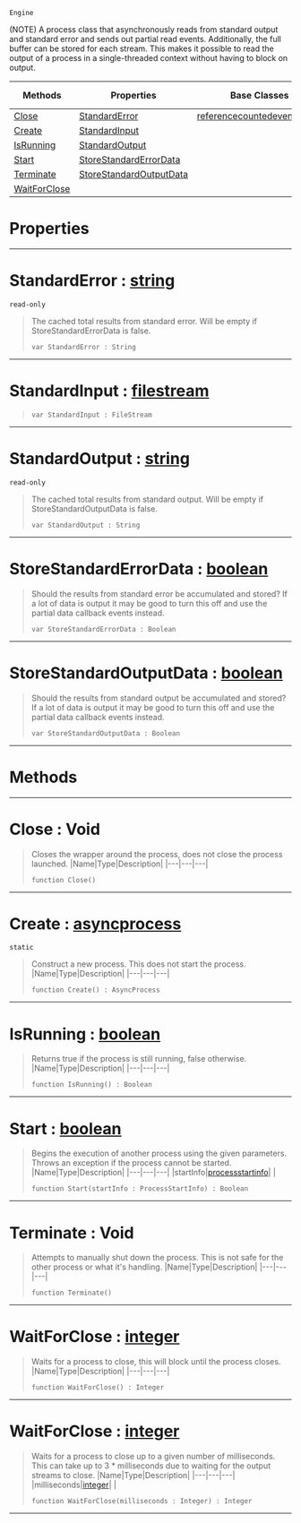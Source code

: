  `Engine`

(NOTE) A process class that asynchronously reads from standard output and standard error and sends out partial read events. Additionally, the full buffer can be stored for each stream. This makes it possible to read the output of a process in a single-threaded context without having to block on output.

|Methods|Properties|Base Classes|Derived Classes|
|---|---|---|---|
|[ Close](asyncprocess.md#close-void)|[ StandardError](asyncprocess.md#standarderror-zilch-engin)|[referencecountedeventobject](referencecountedeventobject.md)| |
|[ Create](asyncprocess.md#create-zilch-engine-docum)|[ StandardInput](asyncprocess.md#standardinput-zilch-engin)| | |
|[ IsRunning](asyncprocess.md#isrunning-zilch-engine-do)|[ StandardOutput](asyncprocess.md#standardoutput-zilch-engi)| | |
|[ Start](asyncprocess.md#start-zilch-engine-docume)|[ StoreStandardErrorData](asyncprocess.md#storestandarderrordata-z)| | |
|[ Terminate](asyncprocess.md#terminate-void)|[ StoreStandardOutputData](asyncprocess.md#storestandardoutputdata)| | |
|[ WaitForClose](asyncprocess.md#waitforclose-zilch-engine)| | | |


 #  Properties


---  
 #  StandardError : [string](../nada_base_types/string.md)

 `read-only`

> The cached total results from standard error. Will be empty if StoreStandardErrorData is false.
> ```TS:Nada
> var StandardError : String


---  
 #  StandardInput : [filestream](../nada_base_types/filestream.md)

> 
> ```TS:Nada
> var StandardInput : FileStream


---  
 #  StandardOutput : [string](../nada_base_types/string.md)

 `read-only`

> The cached total results from standard output. Will be empty if StoreStandardOutputData is false.
> ```TS:Nada
> var StandardOutput : String


---  
 #  StoreStandardErrorData : [boolean](../nada_base_types/boolean.md)

> Should the results from standard error be accumulated and stored? If a lot of data is output it may be good to turn this off and use the partial data callback events instead.
> ```TS:Nada
> var StoreStandardErrorData : Boolean


---  
 #  StoreStandardOutputData : [boolean](../nada_base_types/boolean.md)

> Should the results from standard output be accumulated and stored? If a lot of data is output it may be good to turn this off and use the partial data callback events instead.
> ```TS:Nada
> var StoreStandardOutputData : Boolean


---  
 #  Methods


---  
 #  Close : Void

> Closes the wrapper around the process, does not close the process launched.
> |Name|Type|Description|
> |---|---|---|
> ```TS:Nada
> function Close()
> ``` 


---  
 #  Create : [asyncprocess](asyncprocess.md)

 `static`

> Construct a new process. This does not start the process.
> |Name|Type|Description|
> |---|---|---|
> ```TS:Nada
> function Create() : AsyncProcess
> ``` 


---  
 #  IsRunning : [boolean](../nada_base_types/boolean.md)

> Returns true if the process is still running, false otherwise.
> |Name|Type|Description|
> |---|---|---|
> ```TS:Nada
> function IsRunning() : Boolean
> ``` 


---  
 #  Start : [boolean](../nada_base_types/boolean.md)

> Begins the execution of another process using the given parameters. Throws an exception if the process cannot be started.
> |Name|Type|Description|
> |---|---|---|
> |startInfo|[processstartinfo](../nada_base_types/processstartinfo.md)| |
> ```TS:Nada
> function Start(startInfo : ProcessStartInfo) : Boolean
> ``` 


---  
 #  Terminate : Void

> Attempts to manually shut down the process. This is not safe for the other process or what it's handling.
> |Name|Type|Description|
> |---|---|---|
> ```TS:Nada
> function Terminate()
> ``` 


---  
 #  WaitForClose : [integer](../nada_base_types/integer.md)

> Waits for a process to close, this will block until the process closes.
> |Name|Type|Description|
> |---|---|---|
> ```TS:Nada
> function WaitForClose() : Integer
> ``` 


---  
 #  WaitForClose : [integer](../nada_base_types/integer.md)

> Waits for a process to close up to a given number of milliseconds. This can take up to 3 * milliseconds due to waiting for the output streams to close.
> |Name|Type|Description|
> |---|---|---|
> |milliseconds|[integer](../nada_base_types/integer.md)| |
> ```TS:Nada
> function WaitForClose(milliseconds : Integer) : Integer
> ``` 


---  
 

 